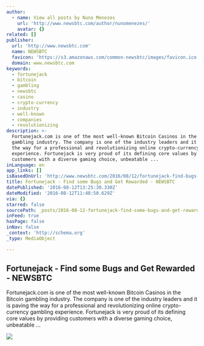 ```yaml
---
author:
  - name: View all posts by Nuno Menezes
    url: 'http://www.newsbtc.com/author/nunomenezes/'
    avatar: {}
related: []
publisher:
  url: 'http://www.newsbtc.com'
  name: NEWSBTC
  favicon: 'https://s3.amazonaws.com/common-newsbtc/images/favicon.ico'
  domain: www.newsbtc.com
keywords:
  - fortunejack
  - bitcoin
  - gambling
  - newsbtc
  - casino
  - crypto-currency
  - industry
  - well-known
  - companies
  - revolutionizing
description: >-
  Fortunejack.com is one of the most well-known Bitcoin Casinos in the Bitcoin
  gambling industry. The company is one of the industry leaders and it is paving
  the way for a professional and revolutionizing online crypto-currency gambling
  experience. Fortunejack is very proud of its defining core values by providing
  customers with a diverse gaming choice, unbeatable ...
inLanguage: en
app_links: []
isBasedOnUrl: 'http://www.newsbtc.com/2016/08/12/fortunejack-find-bugs-get-rewarded/'
title: Fortunejack - Find some Bugs and Get Rewarded - NEWSBTC
datePublished: '2016-08-12T13:25:30.330Z'
dateModified: '2016-08-12T11:48:50.629Z'
via: {}
starred: false
sourcePath: _posts/2016-08-12-fortunejack-find-some-bugs-and-get-rewarded-newsbtc.md
inFeed: true
hasPage: false
inNav: false
_context: 'http://schema.org'
_type: MediaObject

---
```

<article style=""><h1>Fortunejack - Find some Bugs and Get Rewarded - NEWSBTC</h1><p>Fortunejack.com is one of the most well-known Bitcoin Casinos in the Bitcoin gambling industry. The company is one of the industry leaders and it is paving the way for a professional and revolutionizing online crypto-currency gambling experience. Fortunejack is very proud of its defining core values by providing customers with a diverse gaming choice, unbeatable ...</p><img src="http://s3.amazonaws.com/main-newsbtc-images/2016/05/13172709/fortunejack.png" /></article>